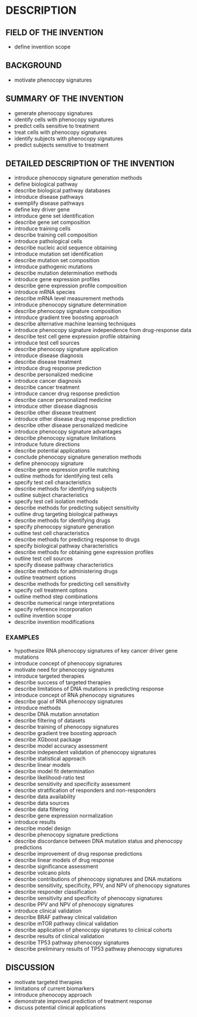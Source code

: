 # DESCRIPTION

## FIELD OF THE INVENTION

- define invention scope

## BACKGROUND

- motivate phenocopy signatures

## SUMMARY OF THE INVENTION

- generate phenocopy signatures
- identify cells with phenocopy signatures
- predict cells sensitive to treatment
- treat cells with phenocopy signatures
- identify subjects with phenocopy signatures
- predict subjects sensitive to treatment

## DETAILED DESCRIPTION OF THE INVENTION

- introduce phenocopy signature generation methods
- define biological pathway
- describe biological pathway databases
- introduce disease pathways
- exemplify disease pathways
- define key driver gene
- introduce gene set identification
- describe gene set composition
- introduce training cells
- describe training cell composition
- introduce pathological cells
- describe nucleic acid sequence obtaining
- introduce mutation set identification
- describe mutation set composition
- introduce pathogenic mutations
- describe mutation determination methods
- introduce gene expression profiles
- describe gene expression profile composition
- introduce mRNA species
- describe mRNA level measurement methods
- introduce phenocopy signature determination
- describe phenocopy signature composition
- introduce gradient tree boosting approach
- describe alternative machine learning techniques
- introduce phenocopy signature independence from drug-response data
- describe test cell gene expression profile obtaining
- introduce test cell sources
- describe phenocopy signature application
- introduce disease diagnosis
- describe disease treatment
- introduce drug response prediction
- describe personalized medicine
- introduce cancer diagnosis
- describe cancer treatment
- introduce cancer drug response prediction
- describe cancer personalized medicine
- introduce other disease diagnosis
- describe other disease treatment
- introduce other disease drug response prediction
- describe other disease personalized medicine
- introduce phenocopy signature advantages
- describe phenocopy signature limitations
- introduce future directions
- describe potential applications
- conclude phenocopy signature generation methods
- define phenocopy signature
- describe gene expression profile matching
- outline methods for identifying test cells
- specify test cell characteristics
- describe methods for identifying subjects
- outline subject characteristics
- specify test cell isolation methods
- describe methods for predicting subject sensitivity
- outline drug targeting biological pathways
- describe methods for identifying drugs
- specify phenocopy signature generation
- outline test cell characteristics
- describe methods for predicting response to drugs
- specify biological pathway characteristics
- describe methods for obtaining gene expression profiles
- outline test cell sources
- specify disease pathway characteristics
- describe methods for administering drugs
- outline treatment options
- describe methods for predicting cell sensitivity
- specify cell treatment options
- outline method step combinations
- describe numerical range interpretations
- specify reference incorporation
- outline invention scope
- describe invention modifications

### EXAMPLES

- hypothesize RNA phenocopy signatures of key cancer driver gene mutations
- introduce concept of phenocopy signatures
- motivate need for phenocopy signatures
- introduce targeted therapies
- describe success of targeted therapies
- describe limitations of DNA mutations in predicting response
- introduce concept of RNA phenocopy signatures
- describe goal of RNA phenocopy signatures
- introduce methods
- describe DNA mutation annotation
- describe filtering of datasets
- describe training of phenocopy signatures
- describe gradient tree boosting approach
- describe XGboost package
- describe model accuracy assessment
- describe independent validation of phenocopy signatures
- describe statistical approach
- describe linear models
- describe model fit determination
- describe likelihood-ratio test
- describe sensitivity and specificity assessment
- describe stratification of responders and non-responders
- describe data availability
- describe data sources
- describe data filtering
- describe gene expression normalization
- introduce results
- describe model design
- describe phenocopy signature predictions
- describe discordance between DNA mutation status and phenocopy predictions
- describe improvement of drug response predictions
- describe linear models of drug response
- describe significance assessment
- describe volcano plots
- describe contributions of phenocopy signatures and DNA mutations
- describe sensitivity, specificity, PPV, and NPV of phenocopy signatures
- describe responder classification
- describe sensitivity and specificity of phenocopy signatures
- describe PPV and NPV of phenocopy signatures
- introduce clinical validation
- describe BRAF pathway clinical validation
- describe mTOR pathway clinical validation
- describe application of phenocopy signatures to clinical cohorts
- describe results of clinical validation
- describe TP53 pathway phenocopy signatures
- describe preliminary results of TP53 pathway phenocopy signatures

## DISCUSSION

- motivate targeted therapies
- limitations of current biomarkers
- introduce phenocopy approach
- demonstrate improved prediction of treatment response
- discuss potential clinical applications

